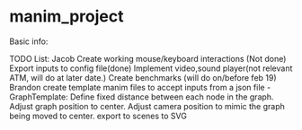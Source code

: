 # manim_project
Basic info: 
    
TODO List: 
Jacob
    Create working mouse/keyboard interactions (Not done)
    Export inputs to config file(done)
    Implement video,sound player(not relevant ATM, will do at later date.)
    Create benchmarks (will do on/before feb 19)
Brandon
    create template manim files to accept inputs from a json file
        -GraphTemplate:
            Define fixed distance between each node in the graph.
            Adjust graph position to center.
            Adjust camera position to mimic the graph being moved to center.
    export to scenes to SVG
